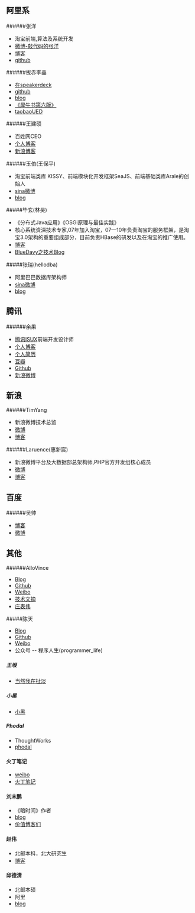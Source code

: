 阿里系
-----
######张洋
* 淘宝前端,算法及系统开发
* [微博-敲代码的张洋](http://weibo.com/ericzhangbuaa)
* [博客](http://blog.codinglabs.org/)
* [github](https://github.com/ericzhang-cn)

######拔赤李晶
* [在speakerdeck](https://speakerdeck.com/lijing00333)
* [github](https://github.com/jayli)
* [blog](http://jayli.github.io/blog/index.html)
* [《犀牛书第六版》](http://book.douban.com/subject/10549733/)
* [taobaoUED](http://ued.taobao.com/blog/author/bachi/)

######王建硕
* 百姓网CEO
* [个人博客](http://home.wangjianshuo.com/cn/)
* [新浪博客](http://blog.sina.com.cn/wangjianshuo)

######玉伯(王保平)
* 淘宝前端类库 KISSY、前端模块化开发框架SeaJS、前端基础类库Arale的创始人
* [sina微博](http://weibo.com/lifesinger)
* [blog](https://github.com/lifesinger/lifesinger.github.com/issues?q=label%3Ablog)

#####毕玄(林昊)
* 《分布式Java应用》《OSGi原理与最佳实践》
* 核心系统资深技术专家,07年加入淘宝，07—10年负责淘宝的服务框架，是淘宝3.0架构的重要组成部分，目前负责HBase的研发以及在淘宝的推广使用。
* [博客](http://bluedavy.me/)
* [BlueDavy之技术Blog](http://www.blogjava.net/BlueDavy/archive/2005/07/05/7144.html)

#####张瑞(hellodba)
* 阿里巴巴数据库架构师
* [sina微博](http://weibo.com/hellodba)
* [blog](http://www.hellodb.net/)

腾讯
----
######余果
* [腾讯ISUX](http://isux.tencent.com/)前端开发设计师
* [个人博客](http://yuguo.us/weblog/)
* [个人简历](http://yuguo.us/profile/)
* [豆瓣](http://www.douban.com/people/yuguo/)
* [Github](https://github.com/yuguo?tab=repositories)
* [新浪微博](http://weibo.com/yuguous)

新浪
---
######TimYang
* 新浪微博技术总监
* [微博](http://weibo.com/timyang)
* [博客](http://timyang.net/)

######Laruence(惠新宸)
* 新浪微博平台及大数据部总架构师,PHP官方开发组核心成员
* [微博](http://weibo.com/laruence)
* [博客](http://www.laruence.com/)

百度
---
######吴帅
* [博客](http://www.imsiren.com/)
* [微博](http://weibo.com/imsiren)

其他
----
######AlloVince
* [Blog](http://avnpc.com/)
* [Github](https://github.com/AlloVince)
* [Weibo](http://weibo.com/avnpc)
* [技术文摘](https://www.evernote.com/pub/allovince/Tech)
* [庄表伟](http://www.zhuangbiaowei.com/blog/)

#####陈天
* [Blog](http://tchen.me/)
* [Github](https://github.com/tyrchen)
* [Weibo](http://weibo.com/tchen82?is_all=1)
* 公众号 -- 程序人生(programmer_life)

##### 王垠
* [当然我在扯淡](http://www.yinwang.org/)

##### 小黑
* [小黑](http://www.zahei.com/)

##### Phodal
* ThoughtWorks
* [phodal](https://www.phodal.com/)

#### 火丁笔记
* [weibo](http://weibo.com/huoding)
* [火丁笔记](http://huoding.com/)

#### 刘末鹏
* 《暗时间》作者
* [blog](http://mindhacks.cn/)
* [价值博客们](http://mindhacks.cn/friend-links/)

#### 赵伟
* 北邮本科，北大研究生
* [博客](http://www.vicviz.com/me/)

#### 邱德清
* 北邮本硕
* 阿里
* [blog](http://qiudeqing.com/demo.html)
